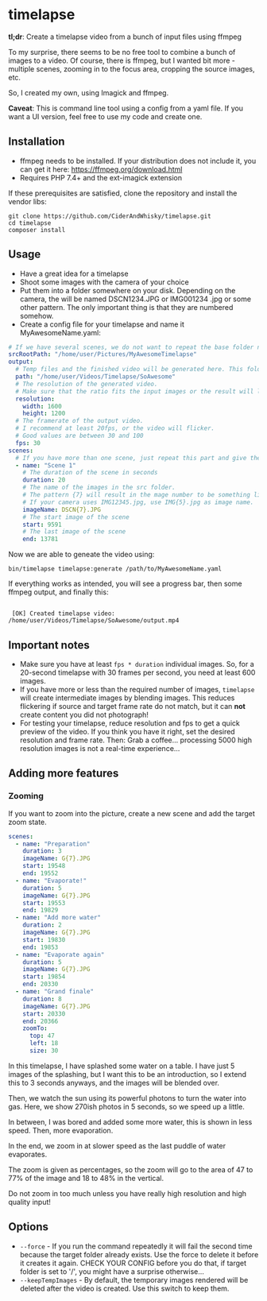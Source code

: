 # timelapse
**tl;dr**: Create a timelapse video from a bunch of input files using ffmpeg

To my surprise, there seems to be no free tool to combine a bunch of images to a video. Of course, there is
 ffmpeg, but I wanted  bit more - multiple scenes, zooming in to the focus area, cropping the source images, etc.

So, I created my own, using Imagick and ffmpeg.

**Caveat**: This is  command line tool using a config from a yaml file. If you want a UI version, feel free to use my
 code and create one.

## Installation
* ffmpeg needs to be installed. If your distribution does not include it, you can get it here: https://ffmpeg.org/download.html
* Requires PHP 7.4+ and the ext-imagick extension

If these prerequisites are satisfied, clone the repository and install the vendor libs:

```shell script
git clone https://github.com/CiderAndWhisky/timelapse.git
cd timelapse
composer install
```

## Usage
* Have a great idea for a timelapse
* Shoot some images with the camera of your choice
* Put them into a folder somewhere on your disk. Depending on the camera, the will be named DSCN1234.JPG or IMG001234
.jpg or some other pattern. The only important thing is that they are numbered somehow.
* Create a config file for your timelapse and name it MyAwesomeName.yaml:
```yaml
# If we have several scenes, we do not want to repeat the base folder name
srcRootPath: "/home/user/Pictures/MyAwesomeTimelapse"
output:
  # Temp files and the finished video will be generated here. This folder must not exist yet!
  path: "/home/user/Videos/Timelapse/SoAwesome"
  # The resolution of the generated video.
  # Make sure that the ratio fits the input images or the result will look stretched!
  resolution:
    width: 1600
    height: 1200
  # The framerate of the output video.
  # I recommend at least 20fps, or the video will flicker.
  # Good values are between 30 and 100
  fps: 30
scenes:
  # If you have more than one scene, just repeat this part and give them descriptive names
  - name: "Scene 1"
    # The duration of the scene in seconds
    duration: 20
    # The name of the images in the src folder.
    # The pattern {7} will result in the mage number to be something like DSCN0010183.JPG
    # If your camera uses IMG12345.jpg, use IMG{5}.jpg as image name.
    imageName: DSCN{7}.JPG
    # The start image of the scene
    start: 9591
    # The last image of the scene
    end: 13781
```
Now we are able to geneate the video using:
```shell script
bin/timelapse timelapse:generate /path/to/MyAwesomeName.yaml
```
If everything works as intended, you will see a progress bar, then some ffmpeg output, and finally this:
```shell script

 [OK] Created timelapse video: /home/user/Videos/Timelapse/SoAwesome/output.mp4

```
## Important notes
* Make sure you have at least `fps * duration` individual images. So, for a 20-second timelapse with 30 frames per
 second, you need at least 600 images.
* If you have more or less than the required number of images, `timelapse` will create intermediate images by
 blending images. This reduces flickering if source and target frame rate do not match, but it can **not** create
  content you did not photograph!
* For testing your timelapse, reduce resolution and fps to get a quick preview of the video. If you think you have it
 right, set the desired resolution and frame rate. Then: Grab a coffee... processing 5000 high resolution images is
  not a real-time experience...

 ## Adding more features
 ### Zooming
If you want to zoom into the picture, create a new scene and add the target zoom state.
```yaml
scenes:
  - name: "Preparation"
    duration: 3
    imageName: G{7}.JPG
    start: 19548
    end: 19552
  - name: "Evaporate!"
    duration: 5
    imageName: G{7}.JPG
    start: 19553
    end: 19829
  - name: "Add more water"
    duration: 2
    imageName: G{7}.JPG
    start: 19830
    end: 19853
  - name: "Evaporate again"
    duration: 5
    imageName: G{7}.JPG
    start: 19854
    end: 20330
  - name: "Grand finale"
    duration: 8
    imageName: G{7}.JPG
    start: 20330
    end: 20366
    zoomTo:
      top: 47
      left: 18
      size: 30
```
In this timelapse, I have splashed some water on a table. I have just 5 images of the splashing, but I want this to
 be an introduction, so I extend this to 3 seconds anyways, and the images will be blended over.

Then, we watch the sun using its powerful photons to turn the water into gas. Here, we show 270ish photos in 5
 seconds, so we speed up a little.

In between, I was bored and added some more water, this is shown in less speed. Then, more evaporation.

In the end, we zoom in at slower speed as the last puddle of water evaporates.

The zoom is given as percentages, so the zoom will go to the area of 47 to 77% of the image and 18 to 48% in the
 vertical.

Do not zoom in too much unless you have really high resolution and high quality input!

## Options
* `--force` - If you run the command repeatedly it will fail the second time because the target folder already
 exists. Use the force to delete it before it creates it again. CHECK YOUR CONFIG before you do that, if target
  folder is  set to '/', you might have a surprise otherwise...
* `--keepTempImages` - By default, the temporary images rendered will be deleted after the video is created. Use this
 switch to keep them.
